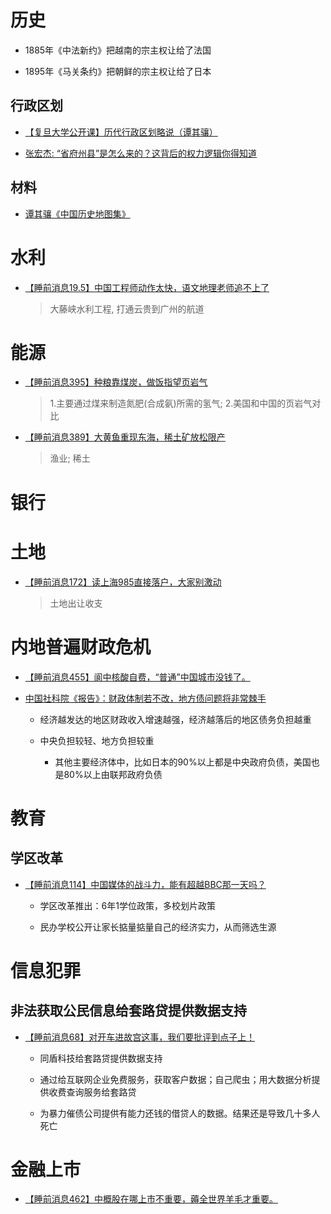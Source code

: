# 历史

- 1885年《中法新约》把越南的宗主权让给了法国

- 1895年《马关条约》把朝鲜的宗主权让给了日本

## 行政区划

- [【复旦大学公开课】历代行政区划略说（谭其骧）](https://www.bilibili.com/video/BV1FW411N72q?from=search&seid=5795315222549281781&spm_id_from=333.337.0.0)

- [张宏杰: “省府州县”是怎么来的？这背后的权力逻辑你得知道](https://www.bilibili.com/video/BV1864y1W74p?spm_id_from=333.788.top_right_bar_window_history.content.click)


## 材料

- [谭其骧《中国历史地图集》](http://www.guoxue123.com/other/map/zgmap/index.htm)

# 水利

- [【睡前消息19.5】中国工程师动作太快，语文地理老师追不上了](https://www.bilibili.com/video/BV1ZJ411A7z1?spm_id_from=333.788.top_right_bar_window_history.content.click)

    > 大藤峡水利工程, 打通云贵到广州的航道

# 能源

- [【睡前消息395】种粮靠煤炭，做饭指望页岩气](https://www.bilibili.com/video/BV1XS4y1r7kJ?spm_id_from=333.999.0.0)

    > 1.主要通过煤来制造氮肥(合成氨)所需的氢气; 2.美国和中国的页岩气对比

- [【睡前消息389】大黄鱼重现东海，稀土矿放松限产](https://www.bilibili.com/video/av936244889?from=search&seid=5506585468935016188&spm_id_from=333.337.0.0)

    > 渔业; 稀土

# 银行

# 土地

- [【睡前消息172】读上海985直接落户，大家别激动](https://www.bilibili.com/video/BV1qT4y1A72d?spm_id_from=333.337.search-card.all.click&vd_source=5de14ac47d024a404772edfe5d5eb20c)

    > 土地出让收支

# 内地普遍财政危机

- [【睡前消息455】阆中核酸自费，“普通”中国城市没钱了。](https://www.bilibili.com/video/BV1MW4y1S79Z)

- [中国社科院《报告》：财政体制若不改，地方债问题将非常棘手](https://www.fjlib.net/zt/fjstsgjcxx/dylt/202203/t20220304_469336.htm)

    - 经济越发达的地区财政收入增速越强，经济越落后的地区债务负担越重

    - 中央负担较轻、地方负担较重

        - 其他主要经济体中，比如日本的90%以上都是中央政府负债，美国也是80%以上由联邦政府负债

# 教育

## 学区改革

- [【睡前消息114】中国媒体的战斗力，能有超越BBC那一天吗？](https://www.bilibili.com/video/BV1FC4y1p7rL)

    - 学区改革推出：6年1学位政策，多校划片政策

    - 民办学校公开让家长掂量掂量自己的经济实力，从而筛选生源

# 信息犯罪

## 非法获取公民信息给套路贷提供数据支持

- [【睡前消息68】对开车进故宫这事，我们要批评到点子上！](https://www.bilibili.com/video/BV1G7411v7Av)
    - 同盾科技给套路贷提供数据支持

    - 通过给互联网企业免费服务，获取客户数据；自己爬虫；用大数据分析提供收费查询服务给套路贷

    - 为暴力催债公司提供有能力还钱的借贷人的数据。结果还是导致几十多人死亡

# 金融上市

- [【睡前消息462】中概股在哪上市不重要，薅全世界羊毛才重要。](https://www.bilibili.com/video/BV1pr4y1L7vc)
